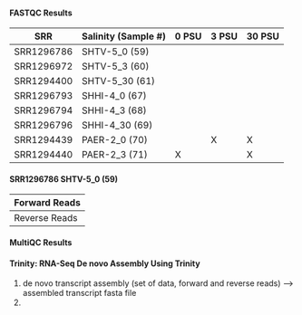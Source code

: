 #### FASTQC Results


| SRR        | Salinity (Sample #)|  0 PSU | 3 PSU	| 30 PSU	| 
|--------    | -------------------|-----   |---	   |---	    | 
| SRR1296786 |  SHTV-5_0 (59) 	     |   	    |  	    |   	    | 
| SRR1296972 |  SHTV-5_3 (60) 	     |   	    |   	  |   	    | 
| SRR1294400 | SHTV-5_30 (61)	       |   	    |   	  |   	 |
| SRR1296793 | SHHI-4_0 (67)       |       |  	   |   	  |
| SRR1296794 | SHHI-4_3 (68)	       |   	    |  	  |   	  |
| SRR1296796 | SHHI-4_30 (69)	       |    	   |  	   |   	 | 
| SRR1294439 | PAER-2_0 (70)       |        |   X  |   X   |
| SRR1294440 | PAER-2_3 (71)	       |   X	    |  	  |   X	  |

#### SRR1296786  SHTV-5_0 (59)

| Forward Reads	  | 
|--------    |
| Reverse Reads	  |

#### MultiQC Results

#### Trinity: RNA-Seq De novo Assembly Using Trinity

1. de novo transcript assembly (set of data, forward and reverse reads) --> assembled transcript fasta file
2. 
